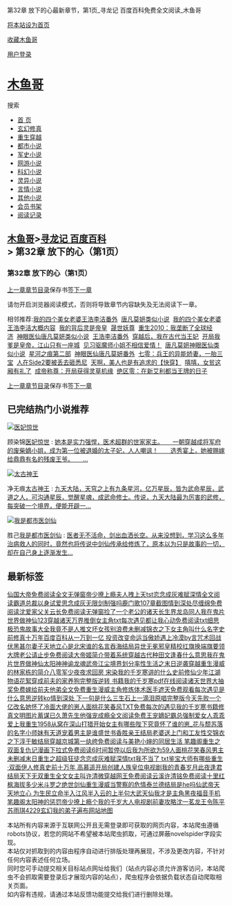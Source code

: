 第32章 放下的心最新章节，第1页\_寻龙记 百度百科免费全文阅读\_木鱼哥

[将本站设为首页](javascript:winSetHP();)

[收藏木鱼哥](javascript:winAddFav())

[用户登录](/login.html?url=https%3A%2F%2Fwww.muyuge.net%2Finfo%2F1847274%2F73012500.html)

[木鱼哥](/)
========

搜索

* [首 页](/)
* [玄幻修真](/sort1/1.html)
* [重生穿越](/sort2/1.html)
* [都市小说](/sort3/1.html)
* [军史小说](/sort4/1.html)
* [网游小说](/sort5/1.html)
* [科幻小说](/sort6/1.html)
* [灵异小说](/sort7/1.html)
* [言情小说](/sort8/1.html)
* [其他小说](/sort9/1.html)
* [会员书架](/mybook.html)
* [阅读记录](/jilu.html)

[木鱼哥](/)>[寻龙记 百度百科](/info/1847274.html) > 第32章 放下的心（第1页）
--------------------------------------------------------

### 第32章 放下的心（第1页）

[上一章](/info/1847274/73012495.html)[章节目录](/info/1847274.html)保存书签[下一章](/info/1847274/73012500_1.html)

请勿开启浏览器阅读模式，否则将导致章节内容缺失及无法阅读下一章。

相邻推荐:[我的四个美女老婆王浩李洁番外](/read/137057.html)  [唐凡莫妍类似小说](/read/137067.html)  [我的四个美女老婆王浩李洁大概内容](/read/137070.html)  [我的背后灵是帝皇](https://www.shxsw.com/novel_150928/index.html)  [晟世妖尊](/read/137058.html)  [重生2010：我垄断了全球经济](/read/137068.html)  [神眼医仙唐凡莫妍类似小说](/read/137059.html)  [王浩李洁番外](/read/137064.html)  [穿越后，我在古代当王妃](/read/137056.html)  [开局我爹是皇帝，江山只有一座城](/read/137069.html)  [见习驱魔师小姐不相信爱情！](/read/137061.html)  [唐凡莫妍神眼医仙类似小说](/read/137065.html)  [星河之痕第二部](/read/137071.html)  [神眼医仙唐凡莫妍番外](/read/137072.html)  [七零：兵王的异能娇妻，一胎三宝](/read/137060.html)  [人在Side2要被丢去砸悉尼](/read/137062.html)  [天啊，美人也是有追求的【快穿】](/read/137073.html)  [嘻嘻，女贫这厢有礼了](/read/137074.html)  [成帝称尊：开局获得灵草机缘](/read/137063.html)  [绝区零：在新艾利都当王牌的日子](/read/137066.html)

[上一章](/info/1847274/73012495.html)[章节目录](/info/1847274.html)保存书签[下一章](/info/1847274/73012500_1.html)

已完结热门小说推荐
---------

[![医妃惊世](/img/52777.jpg)](/read/52777.html)

顾染锦[医妃惊世](/read/52777.html)
:   [她本是实力强悍，医术超群的世家家主。　　一朝穿越成将军府的废柴嫡小姐，成为第一位被退婚的太子妃，人人嘲讽！　　选秀宴上，她被赐嫁给鼎鼎有名的残废王爷。　　...](/read/52777.html)

[![太古神王](/img/26.jpg)](/read/26.html)

净无痕[太古神王](/read/26.html)
:   [九天大陆，天穹之上有九条星河，亿万星辰，皆为武命星辰，武道之人，可沟通星辰，觉醒星魂，成武命修士。传说，九天大陆最为厉害的武修，每突破一个境界，便能开辟一...](/read/26.html)

[![我是都市医剑仙](/img/72879.jpg)](/read/72879.html)

胜己[我是都市医剑仙](/read/72879.html)
:   [医者无不活命，剑出血洒长空。从来没想到，学习这么多年治病救人的同时，竟然也将传说中剑仙传承给修炼了，原本以为只是故事的一切，却在自己身上逐渐发生...](/read/72879.html)

最新标签
----

[仙国大帝免费阅读全文无弹窗](/info/3930338.html)[帝少撩上瘾夫人拽上天tst](/info/3930459.html)[恋念成灰难赋深情全文阅读](/info/3930535.html)[霸道总裁以身试爱](/info/3930318.html)[思念成灰](/info/3930533.html)[无限剑制强吗](/info/3930389.html)[鹿门歌107章截图](/info/3930386.html)[情到深处尽缠绵免费阅读沈爱](/info/3930300.html)[家父关云长免费阅读无弹窗](/info/3930480.html)[捡了一个老公的](/info/3930412.html)[诸天长生界龙岛同人](/info/3930478.html)[我在鬼片世界做神仙123](/info/3930372.html)[穿越诸天万界推倒女主角txt](/info/3930506.html)[每次遇见都让我心动免费阅读txt](/info/3930377.html)[细思极恐鬼故事大全](/info/3930367.html)[我竟不是人推文](/info/3930293.html)[坏女孩别浪费未删减](/info/3930370.html)[锦衣之下女主角叫什么名字](/info/3930526.html)[史前修真十万年百度百科](/info/3930426.html)[从一万到一亿 投资改变命运](/info/3930315.html)[当傲娇遇上冷漠by言](/info/3930325.html)[咒术回战伏黑甚尔妻子](/info/3930547.html)[天地立心是北宋谁的名言](/info/3930516.html)[吞海结局](/info/3930402.html)[异世无冕邪皇精校](/info/3930564.html)[扛旗换端旗要领](/info/3930419.html)[大牌老公请止步免费阅读](/info/3930336.html)[大帝姬简介](/info/3930353.html)[带着系统穿越古代种田文](/info/3930362.html)[逢春什么意思](/info/3930413.html)[我在鬼片世界做神仙](/info/3930371.html)[太阳神神谕](/info/3930488.html)[龙魂武帝江尘境界划分](/info/3930387.html)[率性生活之末日逆袭](/info/3930360.html)[穿越重生漫威的](/info/3930308.html)[林家栋的简介](/info/3930394.html)[八零军少夜夜求回房 宋染](/info/3930391.html)[我的千岁寒讲的什么](/info/3930291.html)[史前修仙](/info/3930428.html)[少年江湖物语花絮](/info/3930458.html)[穿成前夫的家养狗完整版](/info/3930438.html)[逆转 书籍](/info/3930304.html)[我的千岁寒pdf在线阅读](/info/3930287.html)[诸天世界大抽奖免费](/info/3930484.html)[嫁给前夫他弟全文免费](/info/3930301.html)[重生漫威主角修炼体术](/info/3930311.html)[医手遮天免费观看](/info/3930492.html)[每次遇见是什么意思](/info/3930382.html)[逆转ko](/info/3930306.html)[情到深处 下一句是什么](/info/3930299.html)[三生石上一滴泪原唱完整版](/info/3930537.html)[今天先败一个亿改名](/info/3930462.html)[她怀了冷面大佬的崽](/info/3930436.html)[人面桃花笑春风TXT免费](/info/3930282.html)[每次的遇见](/info/3930380.html)[我的千岁寒书籍](/info/3930285.html)[修真文明图片](/info/3930504.html)[蓄谋已久萧先生他强宠成瘾全文阅读免费](/info/3930344.html)[王宠嫡妃](/info/3930467.html)[霸总强制爱女人乖乖爱上我](/info/3930317.html)[重生1958从窝在深山打猎开始女主有哪些](/info/3930494.html)[陛下究竟怀了谁的崽\_花与颓](/info/3930529.html)[苏落的名字](/info/3930465.html)[小师妹有天道宠着男主是谁](/info/3930511.html)[盛世书香胜亲王结局](/info/3930545.html)[老婆送上门和工友性交](/info/3930331.html)[锦衣之下淳于敏结局](/info/3930525.html)[穿越京城第一纨绔免费阅读](/info/3930339.html)[与美艳小婶的同居生活 笔趣阁](/info/3930358.html)[重生之双面复仇记漫画下拉式免费阅读6](/info/3930456.html)[时间暂停以后我为所欲为59](/info/3930536.html)[人面桃花笑春风男主未删减](/info/3930280.html)[末日重生之超级狂徒](/info/3930498.html)[念恋成灰难赋深情txt](/info/3930534.html)[我不当了 txt](/info/3930363.html)[鉴宝大师有哪些](/info/3930433.html)[重生·双面伊人](/info/3930454.html)[修真史前十万年 高慕遥](/info/3930422.html)[开局创建人族皇位](/info/3930385.html)[电视剧我的青春岁月](/info/3930473.html)[此夜逢君结局](/info/3930416.html)[天下无双重生全文](/info/3930558.html)[女主叫许清微](/info/3930273.html)[穿越网王免费阅读](/info/3930553.html)[云溪许清铭免费阅读](/info/3930271.html)[十里红枫海拔多少米](/info/3930357.html)[斗罗之绝世剑仙](/info/3930439.html)[重生漫威当警察的](/info/3930310.html)[危情泰兰德结局是he吗](/info/3930538.html)[仙武帝天](/info/3930519.html)[天地立心 为生民立命](/info/3930515.html)[半入江风半入云的上半句](/info/3930307.html)[大武天仙](/info/3930522.html)[我才是主角黑夜福音手机笔趣阁](/info/3930565.html)[太阳神的惩罚](/info/3930487.html)[帝少撩上瘾个](/info/3930461.html)[我的千岁大人电视剧](/info/3930289.html)[前妻攻略沈一茗](/info/3930543.html)[龙王令陈平苏雨琪4229](/info/3930330.html)[玄幻我的弟子遍布](/info/3930352.html)[网站地图](/sitemap_1.xml)

本站所有内容来源于互联网公开且无需登录即可获取的网页内容，本站爬虫遵循robots协议，若您的网站不希望被本站爬虫抓取，可通过屏蔽novelspider字段实现。  
本站仅对抓取到的内容由程序自动进行排版处理再展现，不涉及更改内容，不针对任何内容表述任何立场。  
同时您可手动提交相关目标站点网址给我们（站点内容必须允许游客访问，本站爬虫不会抓取需要登录后才展现内容的站点），爬虫程序会依据负载状态自动爬取相关页面。  
如内容有违规，请通过本站反馈功能提交给我们进行删除处理。
